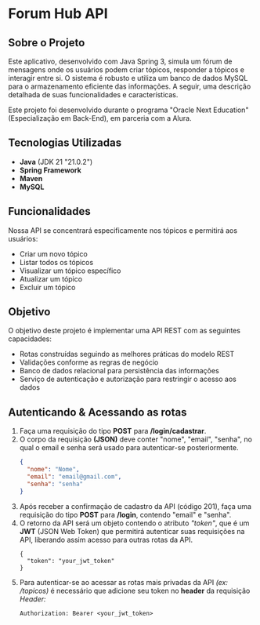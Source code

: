 # Forum Hub API

## Sobre o Projeto

Este aplicativo, desenvolvido com Java Spring 3, simula um fórum de mensagens onde os usuários podem criar tópicos, responder a tópicos e interagir entre si. O sistema é robusto e utiliza um banco de dados MySQL para o armazenamento eficiente das informações. A seguir, uma descrição detalhada de suas funcionalidades e características.

Este projeto foi desenvolvido durante o programa "Oracle Next Education" (Especialização em Back-End), em parceria com a Alura.

## Tecnologias Utilizadas

- **Java** (JDK 21 "21.0.2")
- **Spring Framework**
- **Maven**
- **MySQL**

## Funcionalidades

Nossa API se concentrará especificamente nos tópicos e permitirá aos usuários:

- Criar um novo tópico
- Listar todos os tópicos
- Visualizar um tópico específico
- Atualizar um tópico
- Excluir um tópico

## Objetivo
O objetivo deste projeto é implementar uma API REST com as seguintes capacidades:

- Rotas construídas seguindo as melhores práticas do modelo REST
- Validações conforme as regras de negócio
- Banco de dados relacional para persistência das informações
- Serviço de autenticação e autorização para restringir o acesso aos dados

## Autenticando & Acessando as rotas
  1. Faça uma requisição do tipo **POST** para **/login/cadastrar**.
  2. O corpo da requisição **(JSON)** deve conter "nome", "email", "senha", no qual o email e senha será usado para autenticar-se posteriormente.
     ```json
     {
       "nome": "Nome",
       "email": "email@gmail.com",
       "senha": "senha"
     }
     ```
  4. Após receber a confirmação de cadastro da API (código 201), faça uma requisição do tipo **POST** para **/login**, contendo "email" e "senha".
  5. O retorno da API será um objeto contendo o atributo *"token"*, que é um **JWT** (JSON Web Token) que permitirá autenticar suas requisições na API, liberando assim acesso para outras rotas da API.
     ```
     {
       "token": "your_jwt_token"
     }
     ```
  7. Para autenticar-se ao acessar as rotas mais privadas da API *(ex: /topicos)* é necessário que adicione seu token no **header** da requisição
     *Header:*
     ```
     Authorization: Bearer <your_jwt_token>
     ```
